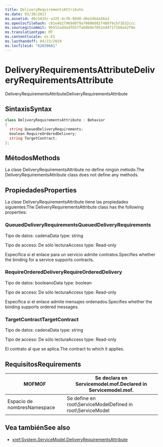 ```yaml
---
title: DeliveryRequirementsAttribute
ms.date: 03/30/2017
ms.assetid: 40c5435c-a325-4cf8-9dd0-d6e24b4a56a3
ms.openlocfilehash: c81e4b27969d879a70806082f48879cbf1b32ccc
ms.sourcegitcommit: 9b552addadfb57fab0b9e7852ed4f1f1b8a42f8e
ms.translationtype: MT
ms.contentlocale: es-ES
ms.lasthandoff: 04/23/2019
ms.locfileid: "62039681"
---
```

# <a name="deliveryrequirementsattribute"></a><span data-ttu-id="4a588-102">DeliveryRequirementsAttribute</span><span class="sxs-lookup"><span data-stu-id="4a588-102">DeliveryRequirementsAttribute</span></span>
<span data-ttu-id="4a588-103">DeliveryRequirementsAttribute</span><span class="sxs-lookup"><span data-stu-id="4a588-103">DeliveryRequirementsAttribute</span></span>  
  
## <a name="syntax"></a><span data-ttu-id="4a588-104">Sintaxis</span><span class="sxs-lookup"><span data-stu-id="4a588-104">Syntax</span></span>  
  
```csharp
class DeliveryRequirementsAttribute : Behavior  
{  
  string QueuedDeliveryRequirements;  
  boolean RequireOrderedDelivery;  
  string TargetContract;  
};  
```  
  
## <a name="methods"></a><span data-ttu-id="4a588-105">Métodos</span><span class="sxs-lookup"><span data-stu-id="4a588-105">Methods</span></span>  
 <span data-ttu-id="4a588-106">La clase DeliveryRequirementsAttribute no define ningún método.</span><span class="sxs-lookup"><span data-stu-id="4a588-106">The DeliveryRequirementsAttribute class does not define any methods.</span></span>  
  
## <a name="properties"></a><span data-ttu-id="4a588-107">Propiedades</span><span class="sxs-lookup"><span data-stu-id="4a588-107">Properties</span></span>  
 <span data-ttu-id="4a588-108">La clase DeliveryRequirementsAttribute tiene las propiedades siguientes:</span><span class="sxs-lookup"><span data-stu-id="4a588-108">The DeliveryRequirementsAttribute class has the following properties:</span></span>  
  
### <a name="queueddeliveryrequirements"></a><span data-ttu-id="4a588-109">QueuedDeliveryRequirements</span><span class="sxs-lookup"><span data-stu-id="4a588-109">QueuedDeliveryRequirements</span></span>  
 <span data-ttu-id="4a588-110">Tipo de datos: cadena</span><span class="sxs-lookup"><span data-stu-id="4a588-110">Data type: string</span></span>  
  
 <span data-ttu-id="4a588-111">Tipo de acceso: De sólo lectura</span><span class="sxs-lookup"><span data-stu-id="4a588-111">Access type: Read-only</span></span>  
  
 <span data-ttu-id="4a588-112">Especifica si el enlace para un servicio admite contratos.</span><span class="sxs-lookup"><span data-stu-id="4a588-112">Specifies whether the binding for a service supports contracts.</span></span>  
  
### <a name="requireordereddelivery"></a><span data-ttu-id="4a588-113">RequireOrderedDelivery</span><span class="sxs-lookup"><span data-stu-id="4a588-113">RequireOrderedDelivery</span></span>  
 <span data-ttu-id="4a588-114">Tipo de datos: booleano</span><span class="sxs-lookup"><span data-stu-id="4a588-114">Data type: boolean</span></span>  
  
 <span data-ttu-id="4a588-115">Tipo de acceso: De sólo lectura</span><span class="sxs-lookup"><span data-stu-id="4a588-115">Access type: Read-only</span></span>  
  
 <span data-ttu-id="4a588-116">Especifica si el enlace admite mensajes ordenados.</span><span class="sxs-lookup"><span data-stu-id="4a588-116">Specifies whether the binding supports ordered messages.</span></span>  
  
### <a name="targetcontract"></a><span data-ttu-id="4a588-117">TargetContract</span><span class="sxs-lookup"><span data-stu-id="4a588-117">TargetContract</span></span>  
 <span data-ttu-id="4a588-118">Tipo de datos: cadena</span><span class="sxs-lookup"><span data-stu-id="4a588-118">Data type: string</span></span>  
  
 <span data-ttu-id="4a588-119">Tipo de acceso: De sólo lectura</span><span class="sxs-lookup"><span data-stu-id="4a588-119">Access type: Read-only</span></span>  
  
 <span data-ttu-id="4a588-120">El contrato al que se aplica.</span><span class="sxs-lookup"><span data-stu-id="4a588-120">The contract to which it applies.</span></span>  
  
## <a name="requirements"></a><span data-ttu-id="4a588-121">Requisitos</span><span class="sxs-lookup"><span data-stu-id="4a588-121">Requirements</span></span>  
  
|<span data-ttu-id="4a588-122">MOF</span><span class="sxs-lookup"><span data-stu-id="4a588-122">MOF</span></span>|<span data-ttu-id="4a588-123">Se declara en Servicemodel.mof.</span><span class="sxs-lookup"><span data-stu-id="4a588-123">Declared in Servicemodel.mof.</span></span>|  
|---------|-----------------------------------|  
|<span data-ttu-id="4a588-124">Espacio de nombres</span><span class="sxs-lookup"><span data-stu-id="4a588-124">Namespace</span></span>|<span data-ttu-id="4a588-125">Se define en root\ServiceModel</span><span class="sxs-lookup"><span data-stu-id="4a588-125">Defined in root\ServiceModel</span></span>|  
  
## <a name="see-also"></a><span data-ttu-id="4a588-126">Vea también</span><span class="sxs-lookup"><span data-stu-id="4a588-126">See also</span></span>

- <xref:System.ServiceModel.DeliveryRequirementsAttribute>
